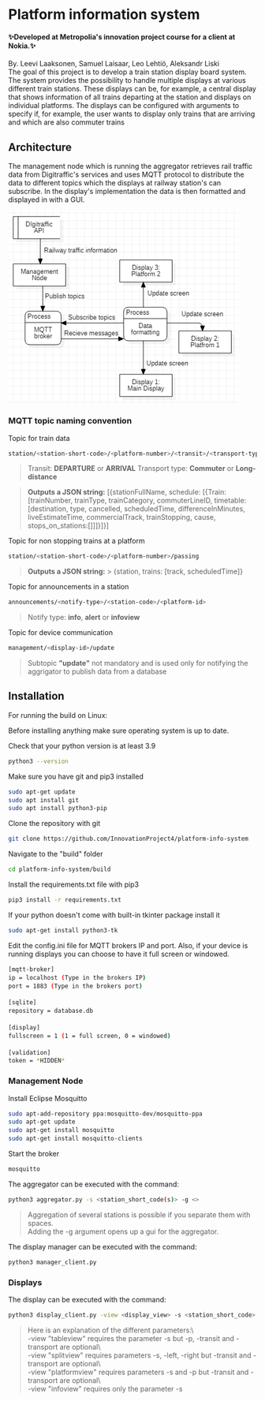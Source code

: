 # Platform information system  
  
#### ✨Developed at Metropolia's innovation project course for a client at Nokia.✨  
  
 By. Leevi Laaksonen, Samuel Laisaar, Leo Lehtiö, Aleksandr Liski  
The goal of this project is to develop a train station display board system. 
 The system provides the possibility to handle multiple displays at various different train stations. 
 These displays can be, for example, a central display that shows information of all trains departing at the station and displays on individual platforms. 
 The displays can be configured with arguments to specify if, for example, the user wants to display only trains that are arriving and which are also commuter trains 
  
## Architecture  
  
The management node which is running the aggregator retrieves rail traffic data from Digitraffic's services and uses MQTT protocol to distribute the data to different topics which the displays at railway station's can subscribe. In the display's implementation the data is then formatted and displayed in with a GUI. 
  
![data flow diagram](doc/diagrams/data_flow_diagram.png)  
  
### MQTT topic naming convention  
Topic for train data
```sh  
station/<station-short-code>/<platform-number>/<transit>/<transport-type>
```  

> Transit: **DEPARTURE** or **ARRIVAL** 
> Transport type: **Commuter** or **Long-distance**

> **Outputs a JSON string:**  [{stationFullName, schedule: [{Train:[trainNumber, trainType, trainCategory, commuterLineID, timetable: [destination, type, cancelled, scheduledTime, differenceInMinutes, liveEstimateTime, commercialTrack, trainStopping, cause, stops_on_stations:[]]]}]}]
>

Topic for non stopping trains at a platform  
```sh  
station/<station-short-code>/<platform-number>/passing  
```  
> **Outputs a JSON string:** > {station, trains: [track, scheduledTime]}  
>   
Topic for announcements in a station
```sh  
announcements/<notify-type>/<station-code>/<platform-id>
```  

> Notify type: **info**, **alert** or **infoview** 

Topic for device communication
```sh  
management/<display-id>/update
```  
> Subtopic **"update"** not mandatory and is used only for notifying the aggrigator to publish data from a database
## Installation  
  
For running the build on Linux:

Before installing anything make sure operating system is up to date.

Check that your python version is at least 3.9
```sh  
python3 --version
```
Make sure you have git and pip3 installed
```sh  
sudo apt-get update
sudo apt install git 
sudo apt install python3-pip
```  
Clone the repository with git  
```sh  
git clone https://github.com/InnovationProject4/platform-info-system  
```  
Navigate to the "build" folder
  ```sh  
cd platform-info-system/build
```  
Install the requirements.txt file with pip3
```sh  
pip3 install -r requirements.txt  
```  
If your python doesn't come with built-in tkinter package install it
```sh  
sudo apt-get install python3-tk
```  
  
Edit the config.ini file for MQTT brokers IP and port. Also, if your device is running displays you can choose
to have it full screen or windowed.
```sh  
[mqtt-broker]
ip = localhost (Type in the brokers IP)
port = 1883 (Type in the brokers port)

[sqlite]
repository = database.db

[display]
fullscreen = 1 (1 = full screen, 0 = windowed)

[validation]
token = *HIDDEN*
```  
### Management Node

Install Eclipse Mosquitto  
```sh  
sudo apt-add-repository ppa:mosquitto-dev/mosquitto-ppa  
sudo apt-get update  
sudo apt-get install mosquitto  
sudo apt-get install mosquitto-clients  
```  
Start the broker  
```sh  
mosquitto  
```  
  
The aggregator can be executed with the command:  
```sh  
python3 aggregator.py -s <station_short_code(s)> -g <>
```  
> Aggregation of several stations is possible if you separate them with spaces. \
> Adding the -g argument opens up a gui for the aggregator.

The display manager can be executed with the command:  
```sh  
python3 manager_client.py  
```
### Displays  
  
The display can be executed with the command:  
```sh  
python3 display_client.py -view <display_view> -s <station_short_code> -p <platform> -left <platform> -right <platform> -transit<transit> -transport<transport>  
```  
> Here is an explanation of the different parameters:\  
> -view "tableview" requires the parameter -s but -p, -transit and -transport are optional\  
> -view "splitview" requires parameters -s, -left, -right but -transit and -transport are optional\  
> -view "platformview" requires parameters -s and -p but -transit and -transport are optional\  
> -view "infoview" requires only the parameter -s
